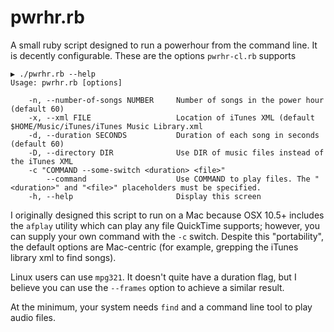 pwrhr.rb
===========

A small ruby script designed to run a powerhour from the command line.
It is decently configurable. These are the options `pwrhr-cl.rb` supports

```
▶ ./pwrhr.rb --help
Usage: pwrhr.rb [options]

    -n, --number-of-songs NUMBER     Number of songs in the power hour (default 60)
    -x, --xml FILE                   Location of iTunes XML (default $HOME/Music/iTunes/iTunes Music Library.xml
    -d, --duration SECONDS           Duration of each song in seconds (default 60)
    -D, --directory DIR              Use DIR of music files instead of the iTunes XML
    -c "COMMAND --some-switch <duration> <file>"
        --command                    Use COMMAND to play files. The "<duration>" and "<file>" placeholders must be specified.
    -h, --help                       Display this screen
```

I originally designed this script to run on a Mac because OSX 10.5+ includes
the `afplay` utility which can play any file QuickTime supports; however,
you can supply your own command with the `-c` switch. Despite this 
"portability", the default options are Mac-centric (for example, grepping
the iTunes library xml to find songs).

Linux users can use `mpg321`. It doesn't quite have a duration flag, but
I believe you can use the `--frames` option to achieve a similar result.

At the minimum, your system needs `find` and a command line tool to play
audio files.


